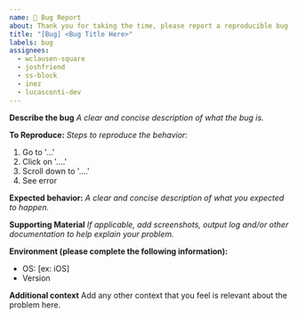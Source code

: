 ```yaml
---
name: 🐛 Bug Report
about: Thank you for taking the time, please report a reproducible bug
title: "[Bug] <Bug Title Here>"
labels: bug
assignees: 
  - wclausen-square
  - joshfriend
  - ss-block
  - inez
  - lucasconti-dev
---
```


**Describe the bug**
*A clear and concise description of what the bug is.*

**To Reproduce:**
*Steps to reproduce the behavior:*
1. Go to '...'
2. Click on '....'
3. Scroll down to '....'
4. See error

**Expected behavior:**
*A clear and concise description of what you expected to happen.*

**Supporting Material**
*If applicable, add screenshots, output log and/or other documentation to help explain your problem.*

**Environment (please complete the following information):**
 - OS: [ex: iOS]
 - Version 

**Additional context**
Add any other context that you feel is relevant about the problem here.
